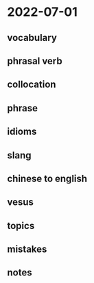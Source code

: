 # 2022-07-01
## vocabulary

## phrasal verb

## collocation

## phrase

## idioms

## slang

## chinese to english

## vesus

## topics

## mistakes

## notes